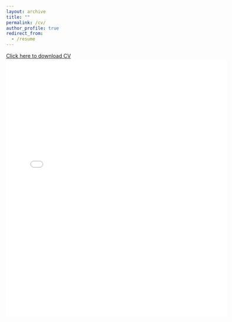```yaml
---
layout: archive
title: ""
permalink: /cv/
author_profile: true
redirect_from:
  - /resume
---
```


<a href="../files/Madew_CV_Word_US.pdf" target="_blank">Click here to download CV </a>
<embed src="{{ site.baseurl }}/files/Madew_CV_Word_US.pdf#toolbar=0" width="600" height="700" target="_blank">
